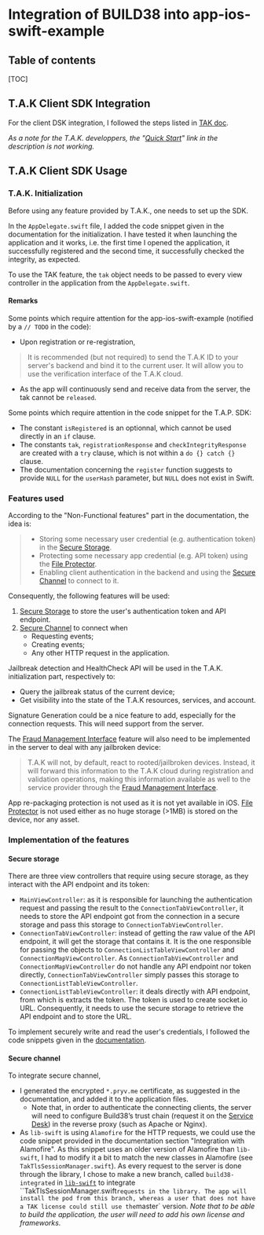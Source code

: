 # Integration of BUILD38 into app-ios-swift-example

## Table of contents

[TOC]

## T.A.K Client SDK Integration

For the client DSK integration, I followed the steps listed in [TAK doc](file:TAK-Client/docs/DeveloperDocumentation/TAK_Documentation.html#xcode_integration2). 

*As a note for the T.A.K. developpers, the "[Quick Start](file:TAK-Client/docs/DeveloperDocumentation/TAK_Documentation.html#quickstart-section)" link in the description is not working.* 

## T.A.K Client SDK Usage

### T.A.K. Initialization

Before using any feature provided by T.A.K., one needs to set up the SDK. 

In the `AppDelegate.swift` file, I added the code snippet given in the documentation for the initialization. I have tested it when launching the application and it works, i.e. the first time I opened the application, it successfully registered and the second time, it successfully checked the integrity, as expected. 

To use the TAK feature, the `tak` object needs to be passed to every view controller in the application from the `AppDelegate.swift`.

#### Remarks

Some points which require attention for the app-ios-swift-example (notified by a `// TODO` in the code): 

- Upon registration or re-registration, 

> It is recommended (but not required) to send the T.A.K ID to your server's backend and bind it to the current user. It will allow you to use the verification interface of the T.A.K cloud.

- As the app will continuously send and receive data from the server, the tak cannot be `released`.

Some points which require attention in the code snippet for the T.A.P. SDK:

- The constant `isRegistered` is an optionnal, which cannot be used directly in an `if` clause. 
- The constants `tak`, `registrationResponse` and `checkIntegrityResponse` are created with a `try` clause, which is not within a `do {} catch {}` clause.
- The documentation concerning the `register` function suggests to provide `NULL` for the `userHash` parameter, but `NULL` does not exist in Swift.

### Features used

According to the "Non-Functional features" part in the documentation, the idea is: 

> - Storing some necessary user credential (e.g. authentication token) in the [Secure Storage](file:TAK-Client/docs/DeveloperDocumentation/TAK_Documentation.html#secure-storage).
> - Protecting some necessary app credential (e.g. API token) using the [File Protector](file:TAK-Client/docs/DeveloperDocumentation/TAK_Documentation.html#protector).
> - Enabling client authentication in the backend and using the [Secure Channel](file:TAK-Client/docs/DeveloperDocumentation/TAK_Documentation.html#tak_tls) to connect to it.

Consequently, the following features will be used: 

1. [Secure Storage](file:TAK-Client/docs/DeveloperDocumentation/TAK_Documentation.html#secure-storage) to store the user's authentication token and API endpoint.
2. [Secure Channel](file:TAK-Client/docs/DeveloperDocumentation/TAK_Documentation.html#tak_tls) to connect when
   - Requesting events;
   - Creating events;
   - Any other HTTP request in the application.

Jailbreak detection and HealthCheck API will be used in the T.A.K. initialization part, respectively to: 

- Query the jailbreak status of the current device;
- Get visibility into the state of the T.A.K resources, services, and account.

Signature Generation could be a nice feature to add, especially for the connection requests. This will need support from the server.

The [Fraud Management Interface](file:TAK-Client/docs/DeveloperDocumentation/TAK_Documentation.html#backend-verify) feature will also need to be implemented in the server to deal with any jailbroken device: 

> T.A.K will not, by default, react to rooted/jailbroken devices. Instead, it will forward this information to the T.A.K cloud during registration and validation operations, making this information available as well to the service provider through the [Fraud Management Interface](file:TAK-Client/docs/DeveloperDocumentation/TAK_Documentation.html#backend-verify). 

App re-packaging protection is not used as it is not yet available in iOS. [File Protector](file:TAK-Client/docs/DeveloperDocumentation/TAK_Documentation.html#protector) is not used either as no huge storage (>1MB) is stored on the device, nor any asset.

### Implementation of the features

#### Secure storage

There are three view controllers that require using secure storage, as they interact with the API endpoint and its token: 

- `MainViewController`: as it is responsible for launching the authentication request and passing the result to the `ConnectionTabViewController`, it needs to store the API endpoint got from the connection in a secure storage and pass this storage to `ConnectionTabViewController`.
- `ConnectionTabViewController`: instead of getting the raw value of the API endpoint, it will get the storage that contains it. It is the one responsible for passing the objects to `ConnectionListTableViewController` and `ConnectionMapViewController`. As `ConnectionTabViewController` and `ConnectionMapViewController` do not handle any API endpoint nor token directly, `ConnectionTabViewController` simply passes this storage to `ConnectionListTableViewController`. 
- `ConnectionListTableViewController`: it deals directly with API endpoint, from which is extracts the token. The token is used to create socket.io URL. Consequently, it needs to use the secure storage to retrieve the API endpoint and to store the URL.

To implement securely write and read the user's credentials, I followed the code snippets given in the [documentation](file:TAK-Client/docs/DeveloperDocumentation/TAK_Documentation.html#secure-storage).

#### Secure channel

To integrate secure channel, 

- I generated the encrypted `*.pryv.me` certificate, as suggested in the documentation, and added it to the application files. 
  - Note that, in order to authenticate the connecting clients, the server will need to configure Build38’s trust chain (request it on the [Service Desk](https://build38service.atlassian.net/servicedesk/customer/portal/)) in the reverse proxy (such as Apache or Nginx). 
- As `lib-swift` is using `Alamofire` for the HTTP requests, we could use the code snippet provided in the documentation section "Integration with Alamofire". As this snippet uses an older version of Alamofire than `lib-swift`, I had to modify it a bit to match the new classes in Alamofire (see `TakTlsSessionManager.swift`). As every request to the server is done through the library, I chose to make a new branch, called `build38-integrated` in [`lib-swift`](https://github.com/pryv/lib-swift/tree/build38-integrated) to integrate ``TakTlsSessionManager.swift` requests in the library. The app will install the pod from this branch, whereas a user that does not have a TAK license could still use the `master` version. *Note that to be able to build the application, the user will need to add his own license and frameworks.*

